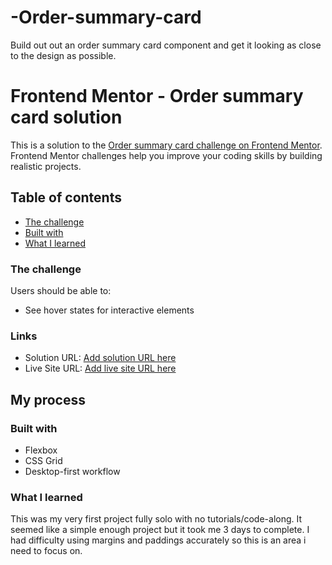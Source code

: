 # -Order-summary-card
Build out out an order summary card component and get it looking as close to the design as possible.

# Frontend Mentor - Order summary card solution

This is a solution to the [Order summary card challenge on Frontend Mentor](https://www.frontendmentor.io/challenges/order-summary-component-QlPmajDUj). Frontend Mentor challenges help you improve your coding skills by building realistic projects.

## Table of contents
  - [The challenge](#the-challenge)
  - [Built with](#built-with)
  - [What I learned](#what-i-learned)

### The challenge

Users should be able to:

- See hover states for interactive elements

### Links

- Solution URL: [Add solution URL here](https://your-solution-url.com)
- Live Site URL: [Add live site URL here](https://your-live-site-url.com)

## My process

### Built with

- Flexbox
- CSS Grid
- Desktop-first workflow

### What I learned

This was my very first project fully solo with no tutorials/code-along. It seemed like a simple enough project but it took me 3 days to complete. I had difficulty using margins and paddings accurately so this is an area i need to focus on.
